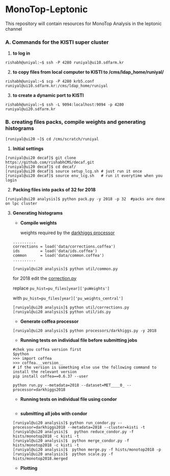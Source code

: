 # MonoTop-Leptonic
This repository will contain resources for MonoTop Analysis in the leptonic channel

### A. Commands for the KISTI super cluster

1. **to log in**

````console
rishabh@uniyal:~$ ssh -P 4280 runiyal@ui10.sdfarm.kr
````

2. **to copy files from local computer to KISTI to /cms/ldap_home/runiyal/**

````console
rishabh@uniyal:~$ scp -P 4280 krb5.conf runiyal@ui10.sdfarm.kr:/cms/ldap_home/runiyal
````

3. **to create a dynamic port to KISTI**

````console
rishabh@uniyal:~$ ssh -L 9094:localhost:9094 -p 4280 runiyal@ui20.sdfarm.kr
````

### B. creating files packs, compile weights and generating histograms 

````console
[runiyal@ui20 ~]$ cd /cms/scratch/runiyal 
````
1. **Initial settings**
````console
[runiyal@ui20 decaf]$ git clone https://github.com/rishabhCMS/decaf.git
[runiyal@ui20 decaf]$ cd decaf/
[runiyal@ui20 decaf]$ source setup_lcg.sh # just run it once
[runiyal@ui20 decaf]$ source env_lcg.sh   # run it everytime when you login

````

2. **Packing files into packs of 32 for 2018**

````console
[runiyal@ui20 analysis]$ python pack.py -y 2018 -p 32  #packs are done on lpc cluster 
````

3. **Generating histograms**

    - **Compile weights**
    
      weights required by the [darkhiggs processor](https://github.com/rishabhCMS/decaf/blob/master/analysis/processors/darkhiggs.py#L1632)
    
    ```
    ..........
    corrections = load('data/corrections.coffea')
    ids         = load('data/ids.coffea')
    common      = load('data/common.coffea')
    ..........
    ```

      ````console
      [runiyal@ui20 analysis]$ python util/common.py 
      ````
      for 2018 edit the [correction.py](https://github.com/rishabhCMS/decaf/blob/master/analysis/util/corrections.py#L21)
      
      replace ```pu_hist=pu_files[year]['puWeights']```

      with    ```pu_hist=pu_files[year]['pu_weights_central']```
      
      ````console
      [runiyal@ui20 analysis]$ python util/corrections.py
      [runiyal@ui20 analysis]$ python util/ids.py
      ````
      
     - **Generate coffea processor**
     
     ````console
     [runiyal@ui20 analysis]$ python processors/darkhiggs.py -y 2018
     ````
     
     - **Running tests on individual file before submitting jobs**
     ````console
     #chek you coffea version first
     $python
     >>> import coffea
     >>> coffea.__version__
     # if the version is something else use the following command to install the relevant version
     pip install coffea==0.6.37 --user
     
     python run.py --metadata=2018 --dataset=MET____0_ --processor=darkhiggs2018
     ````
     - **Running tests on individual file using condor**
     ````console
     
     ````
     
     - **submitting all jobs with condor**
     ````console
     [runiyal@ui20 analysis]$ python run_condor.py --processor=darkhiggs2018 --metadata=2018 --cluster=kisti -t
     [runiyal@ui20 analysis]$   python reduce_condor.py -f hists/monotop2018 -c kisti -t
     [runiyal@ui20 analysis]$  python merge_condor.py -f hists/monotop2018 -c kisti -t
     [runiyal@ui20 analysis]$  python merge.py -f hists/monotop2018 -p
     [runiyal@ui20 analysis]$  python scale.py -f hists/monotop2018.merged 
     ````
     
     - **Plotting**
      
